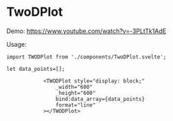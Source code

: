 # TwoDPlot

Demo:
https://www.youtube.com/watch?v=-3PLtTk1AdE

Usage: 

```
import TWODPlot from './components/TwoDPlot.svelte';
```
```
let data_points=[];
```

```
			<TWODPlot style="display: block;"
				_width="600"
				_height="600"
				bind:data_array={data_points}
				format="line"
			></TWODPlot>
```

